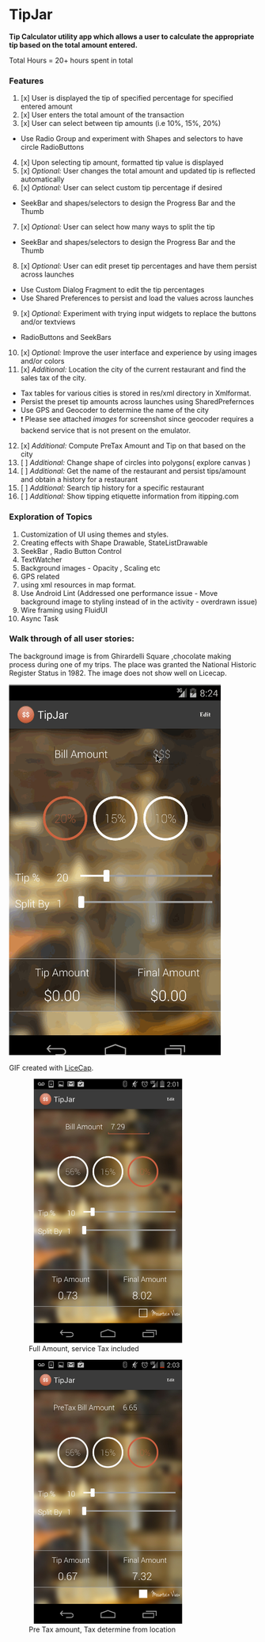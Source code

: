 
# TipJar

**Tip Calculator utility app which allows a user to calculate the appropriate tip based on the total amount entered.**

Total Hours = 20+ hours spent in total
### Features
1. [x] User is displayed the tip of specified percentage for specified entered amount
2. [x] User enters the total amount of the transaction
3. [x] User can select between tip amounts (i.e 10%, 15%, 20%) 
 * Use Radio Group and experiment with Shapes and selectors to have circle RadioButtons
4. [x] Upon selecting tip amount, formatted tip value is displayed 
5. [x] *Optional:* User changes the total amount and updated tip is reflected automatically
6. [x] *Optional:* User can select custom tip percentage if desired 
 * SeekBar and shapes/selectors to design the Progress Bar and the Thumb
7. [x] *Optional:* User can select how many ways to split the tip 
 * SeekBar and shapes/selectors to design the Progress Bar and the Thumb
8. [x] *Optional:* User can edit preset tip percentages and have them persist across launches 
 * Use Custom Dialog Fragment to edit the tip percentages
 * Use Shared Preferences to persist and load the values across launches
9. [x] *Optional:* Experiment with trying input widgets to replace the buttons and/or textviews
 * RadioButtons and SeekBars
10. [x] *Optional:* Improve the user interface and experience by using images and/or colors
11. [x] *Additional:* Location the city of the current restaurant and find the sales tax of the city. 
 * Tax tables for various cities is stored in res/xml directory in Xmlformat.
 * Persist the preset tip amounts across launches using SharedPrefernces
 * Use GPS and Geocoder to determine the name of the city
 * :exclamation: Please see attached *images* for screenshot since geocoder requires a backend service that is not present on the emulator.
12. [x] *Additional:* Compute PreTax Amount and Tip on that based on the city
13. [ ] *Additional:* Change shape of circles into polygons( explore canvas )
14. [ ] *Additional:* Get the name of the restaurant and persist tips/amount and obtain a history for a restaurant
15. [ ] *Additional:* Search tip history for a specific restaurant
16. [ ] *Additional:* Show tipping etiquette information from itipping.com

### Exploration of Topics
1. Customization of UI  using themes and styles.
2. Creating effects with Shape Drawable, StateListDrawable
3. SeekBar , Radio Button Control
4. TextWatcher
5. Background images - Opacity , Scaling etc
6. GPS related
7. using xml resources in map format.
8. Use Android Lint (Addressed one performance issue - Move background image to styling instead of in the activity - overdrawn issue)
9. Wire framing using FluidUI
10. Async Task

### Walk through of all user stories:

The background image is from Ghirardelli Square ,chocolate making process during one of my trips. The place was
granted the National Historic Register Status in 1982.
The image does not show well on Licecap.

![Video Walkthrough](assets/TipJar.gif)

GIF created with [LiceCap](http://www.cockos.com/licecap/).
<figure>
<img hspace="10" src="https://github.com/rajab57/TipJar/raw/master/assets/FullBillAmount.png?raw=true" width="300"/>
<figcaption> Full Amount, service Tax included
</figure>
<span> </span>
<figure>
<img hspace="10" src="https://github.com/rajab57/TipJar/raw/master/assets/PreTaxAmtWithGPS.png?raw=true" width="300"/>
<figcaption>Pre Tax amount, Tax determine from location
</figure>
<span> </span>


